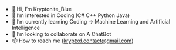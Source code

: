 - 👋 Hi, I’m Kryptonite_Blue
- 👀 I’m interested in Coding (C# C++ Python Java)
- 🌱 I’m currently learning Coding -> Machine Learning and Artificial Intelligence
- 💞️ I’m looking to collaborate on A ChatBot
- 📫 How to reach me (kryptxd.contact@gmail.com)
